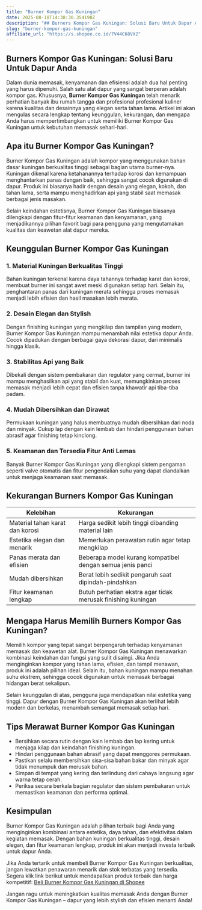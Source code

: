 ```yaml
---
title: "Burner Kompor Gas Kuningan"
date: 2025-08-18T14:38:30.354198Z
description: "## Burners Kompor Gas Kuningan: Solusi Baru Untuk Dapur Anda..."
slug: "burner-kompor-gas-kuningan"
affiliate_url: "https://s.shopee.co.id/7V44C68VX2"
---
```

## Burners Kompor Gas Kuningan: Solusi Baru Untuk Dapur Anda

Dalam dunia memasak, kenyamanan dan efisiensi adalah dua hal penting yang harus dipenuhi. Salah satu alat dapur yang sangat berperan adalah kompor gas. Khususnya, **Burner Kompor Gas Kuningan** telah menarik perhatian banyak ibu rumah tangga dan profesional profesional kuliner karena kualitas dan desainnya yang elegan serta tahan lama. Artikel ini akan mengulas secara lengkap tentang keunggulan, kekurangan, dan mengapa Anda harus mempertimbangkan untuk memiliki Burner Kompor Gas Kuningan untuk kebutuhan memasak sehari-hari.

## Apa itu Burner Kompor Gas Kuningan?

Burner Kompor Gas Kuningan adalah kompor yang menggunakan bahan dasar kuningan berkualitas tinggi sebagai bagian utama burner-nya. Kuningan dikenal karena ketahanannya terhadap korosi dan kemampuan menghantarkan panas dengan baik, sehingga sangat cocok digunakan di dapur. Produk ini biasanya hadir dengan desain yang elegan, kokoh, dan tahan lama, serta mampu menghadirkan api yang stabil saat memasak berbagai jenis masakan.

Selain keindahan estetisnya, Burner Kompor Gas Kuningan biasanya dilengkapi dengan fitur-fitur keamanan dan kenyamanan, yang menjadikannya pilihan favorit bagi para pengguna yang mengutamakan kualitas dan keawetan alat dapur mereka.

## Keunggulan Burner Kompor Gas Kuningan

### 1. Material Kuningan Berkualitas Tinggi

Bahan kuningan terkenal karena daya tahannya terhadap karat dan korosi, membuat burner ini sangat awet meski digunakan setiap hari. Selain itu, penghantaran panas dari kuningan merata sehingga proses memasak menjadi lebih efisien dan hasil masakan lebih merata.

### 2. Desain Elegan dan Stylish

Dengan finishing kuningan yang mengkilap dan tampilan yang modern, Burner Kompor Gas Kuningan mampu menambah nilai estetika dapur Anda. Cocok dipadukan dengan berbagai gaya dekorasi dapur, dari minimalis hingga klasik.

### 3. Stabilitas Api yang Baik

Dibekali dengan sistem pembakaran dan regulator yang cermat, burner ini mampu menghasilkan api yang stabil dan kuat, memungkinkan proses memasak menjadi lebih cepat dan efisien tanpa khawatir api tiba-tiba padam.

### 4. Mudah Dibersihkan dan Dirawat

Permukaan kuningan yang halus membuatnya mudah dibersihkan dari noda dan minyak. Cukup lap dengan kain lembab dan hindari penggunaan bahan abrasif agar finishing tetap kinclong.

### 5. Keamanan dan Tersedia Fitur Anti Lemas

Banyak Burner Kompor Gas Kuningan yang dilengkapi sistem pengaman seperti valve otomatis dan fitur pengendalian suhu yang dapat diandalkan untuk menjaga keamanan saat memasak.

## Kekurangan Burners Kompor Gas Kuningan

| Kelebihan | Kekurangan |
|--------------|--------------|
| Material tahan karat dan korosi | Harga sedikit lebih tinggi dibanding material lain |
| Estetika elegan dan menarik | Memerlukan perawatan rutin agar tetap mengkilap |
| Panas merata dan efisien | Beberapa model kurang kompatibel dengan semua jenis panci |
| Mudah dibersihkan | Berat lebih sedikit pengaruh saat dipindah-pindahkan |
| Fitur keamanan lengkap | Butuh perhatian ekstra agar tidak merusak finishing kuningan |

## Mengapa Harus Memilih Burners Kompor Gas Kuningan?

Memilih kompor yang tepat sangat berpengaruh terhadap kenyamanan memasak dan keawetan alat. Burner Kompor Gas Kuningan menawarkan kombinasi keindahan dan fungsi yang sulit disaingi. Jika Anda menginginkan kompor yang tahan lama, efisien, dan tampil menawan, produk ini adalah pilihan ideal. Selain itu, bahan kuningan mampu menahan suhu ekstrem, sehingga cocok digunakan untuk memasak berbagai hidangan berat sekalipun.

Selain keunggulan di atas, pengguna juga mendapatkan nilai estetika yang tinggi. Dapur dengan Burner Kompor Gas Kuningan akan terlihat lebih modern dan berkelas, menambah semangat memasak setiap hari.

## Tips Merawat Burner Kompor Gas Kuningan

- Bersihkan secara rutin dengan kain lembab dan lap kering untuk menjaga kilap dan keindahan finishing kuningan.
- Hindari penggunaan bahan abrasif yang dapat menggores permukaan.
- Pastikan selalu membersihkan sisa-sisa bahan bakar dan minyak agar tidak menumpuk dan merusak bahan.
- Simpan di tempat yang kering dan terlindung dari cahaya langsung agar warna tetap cerah.
- Periksa secara berkala bagian regulator dan sistem pembakaran untuk memastikan keamanan dan performa optimal.

## Kesimpulan

Burner Kompor Gas Kuningan adalah pilihan terbaik bagi Anda yang menginginkan kombinasi antara estetika, daya tahan, dan efektivitas dalam kegiatan memasak. Dengan bahan kuningan berkualitas tinggi, desain elegan, dan fitur keamanan lengkap, produk ini akan menjadi investa terbaik untuk dapur Anda.

Jika Anda tertarik untuk membeli Burner Kompor Gas Kuningan berkualitas, jangan lewatkan penawaran menarik dan stok terbatas yang tersedia. Segera klik link berikut untuk mendapatkan produk terbaik dan harga kompetitif: [Beli Burner Kompor Gas Kuningan di Shopee](https://s.shopee.co.id/7V44C68VX2) 

Jangan ragu untuk meningkatkan kualitas memasak Anda dengan Burner Kompor Gas Kuningan – dapur yang lebih stylish dan efisien menanti Anda!